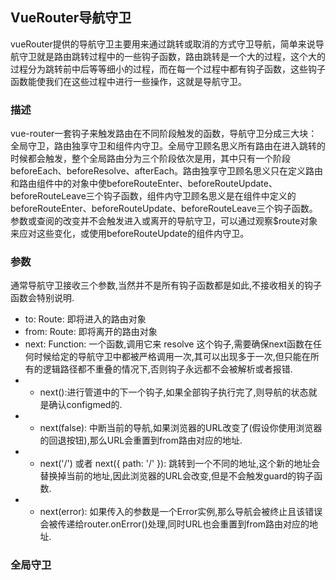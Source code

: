 ## VueRouter导航守卫
vueRouter提供的导航守卫主要用来通过跳转或取消的方式守卫导航，简单来说导航守卫就是路由跳转过程中的一些钩子函数，路由跳转是一个大的过程，这个大的过程分为跳转前中后等等细小的过程，而在每一个过程中都有钩子函数，这些钩子函数能使我们在这些过程中进行一些操作，这就是导航守卫。

### 描述
vue-router一套钩子来触发路由在不同阶段触发的函数，导航守卫分成三大块：全局守卫，路由独享守卫和组件内守卫。全局守卫顾名思义所有路由在进入跳转的时候都会触发，整个全局路由分为三个阶段依次是用，其中只有一个阶段beforeEach、beforeResolve、afterEach。路由独享守卫顾名思义只在定义路由和路由组件中的对象中使beforeRouteEnter、beforeRouteUpdate、beforeRouteLeave三个钩子函数，组件内守卫顾名思义是在组件中定义的beforeRouteEnter、beforeRouteUpdate、beforeRouteLeave三个钩子函数。参数或查阅的改变并不会触发进入或离开的导航守卫，可以通过观察$route对象来应对这些变化，或使用beforeRouteUpdate的组件内守卫。

### 参数
通常导航守卫接收三个参数,当然并不是所有钩子函数都是如此,不接收相关的钩子函数会特别说明.
* to: Route: 即将进入的路由对象
* from: Route: 即将离开的路由对象
* next: Function: 一个函数,调用它来 resolve 这个钩子,需要确保next函数在任何时候给定的导航守卫中都被严格调用一次,其可以出现多于一次,但只能在所有的逻辑路径都不重叠的情况下,否则钩子永远都不会被解析或者报错.
* * next():进行管道中的下一个钩子,如果全部钩子执行完了,则导航的状态就是确认configmed的.
* * next(false): 中断当前的导航,如果浏览器的URL改变了(假设你使用浏览器的回退按钮),那么URL会重置到from路由对应的地址.
* * next('/') 或者 next({ path: '/' }): 跳转到一个不同的地址,这个新的地址会替换掉当前的地址,因此浏览器的URL会改变,但是不会触发guard的钩子函数.
* * next(error): 如果传入的参数是一个Error实例,那么导航会被终止且该错误会被传递给router.onError()处理,同时URL也会重置到from路由对应的地址.  

### 全局守卫
    
